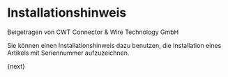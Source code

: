# Installationshinweis
<span class="text-muted contributed-by">Beigetragen von CWT Connector & Wire Technology GmbH</span>

Sie können einen Installationshinweis dazu benutzen, die Installation eines Artikels mit Seriennummer aufzuzeichnen.

{next}
